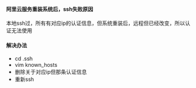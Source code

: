 #### 阿里云服务重装系统后，ssh失败原因
   本地ssh过，所有有对应ip的认证信息，但系统重装后，远程但已经改变，所以认证无法使用
#### 解决办法
  * cd .ssh
  * vim known_hosts
  * 删除关于对应ip但那条认证信息
  * 重新ssh

